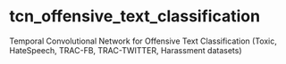 # tcn_offensive_text_classification
Temporal Convolutional Network for Offensive Text Classification (Toxic, HateSpeech, TRAC-FB, TRAC-TWITTER, Harassment datasets)
